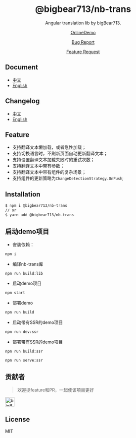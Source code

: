<div align="center">

# @bigbear713/nb-trans

Angular translation lib by bigBear713.

[OnlineDemo](https://bigBear713.github.io/nb-trans/)

[Bug Report](https://github.com/bigBear713/nb-trans/issues)

[Feature Request](https://github.com/bigBear713/nb-trans/issues)

</div>

## Document
- [中文](https://github.com/bigBear713/nb-trans/blob/master/projects/nb-trans/README.md "文档 - 中文")
- [English](https://github.com/bigBear713/nb-trans/blob/master/projects/nb-trans/README.EN.md "Document - English")

## Changelog
- [中文](https://github.com/bigBear713/nb-form/blob/master/projects/nb-form/CHANGELOG.md "中文文档")
- [English](https://github.com/bigBear713/nb-form/blob/master/projects/nb-form/CHANGELOG.EN.md "English Document")

## Feature
- 支持翻译文本懒加载，或者急性加载；
- 支持切换语言时，不刷新页面自动更新翻译文本；
- 支持设置翻译文本加载失败时的重试次数；
- 支持翻译文本中带有参数；
- 支持翻译文本中带有组件的复杂场景；
- 支持组件的更新策略为`ChangeDetectionStrategy.OnPush`;

## Installation
```bash
$ npm i @bigbear713/nb-trans
// or
$ yarn add @bigbear713/nb-trans
```

## 启动demo项目
- 安装依赖：
```bash
npm i
```

- 编译nb-trans库
```bash
npm run build:lib
```

- 启动demo项目
```bash
npm start
```

- 部署demo
```bash
npm run build
```

- 启动带有SSR的demo项目
```bash
npm run dev:ssr
```

- 部署带有SSR的demo项目
```bash
npm run build:ssr

npm run serve:ssr
```
## 贡献者
> 欢迎提feature和PR，一起使该项目更好

<a href="https://github.com/bigBear713" target="_blank"><img src="https://avatars.githubusercontent.com/u/12368900?v=4" alt="bigBear713" width="30px" height="30px"></a>

## License
MIT